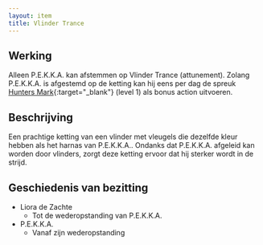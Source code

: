 ```yaml
---
layout: item
title: Vlinder Trance
---
```


## Werking
Alleen P.E.K.K.A. kan afstemmen op Vlinder Trance (attunement). Zolang P.E.K.K.A. is afgestemd op de ketting kan hij eens per dag de spreuk [Hunters Mark](https://www.dndbeyond.com/spells/2149-hunters-mark){:target="_blank"} (level 1) als bonus action uitvoeren.

## Beschrijving
Een prachtige ketting van een vlinder met vleugels die dezelfde kleur hebben als het harnas van P.E.K.K.A.. Ondanks dat P.E.K.K.A. afgeleid kan worden door vlinders, zorgt deze ketting ervoor dat hij sterker wordt in de strijd.

## Geschiedenis van bezitting
* Liora de Zachte
  * Tot de wederopstanding van P.E.K.K.A.
* P.E.K.K.A.
  * Vanaf zijn wederopstanding